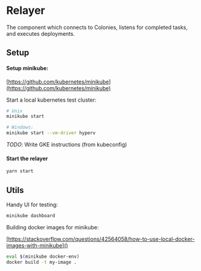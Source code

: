 # Relayer

The component which connects to Colonies, listens for completed tasks, and executes deployments.

## Setup

#### Setup minikube:

[https://github.com/kubernetes/minikube](https://github.com/kubernetes/minikube)

Start a local kubernetes test cluster:

```bash
# Unix
minikube start

# Windows:
minikube start --vm-driver hyperv
```

_TODO_: Write GKE instructions (from kubeconfig)

#### Start the relayer

```bash
yarn start
```

## Utils

Handy UI for testing:
```bash
minikube dashboard
```

Building docker images for minikube:

[https://stackoverflow.com/questions/42564058/how-to-use-local-docker-images-with-minikube]()
```bash
eval $(minikube docker-env)
docker build -t my-image .
```

